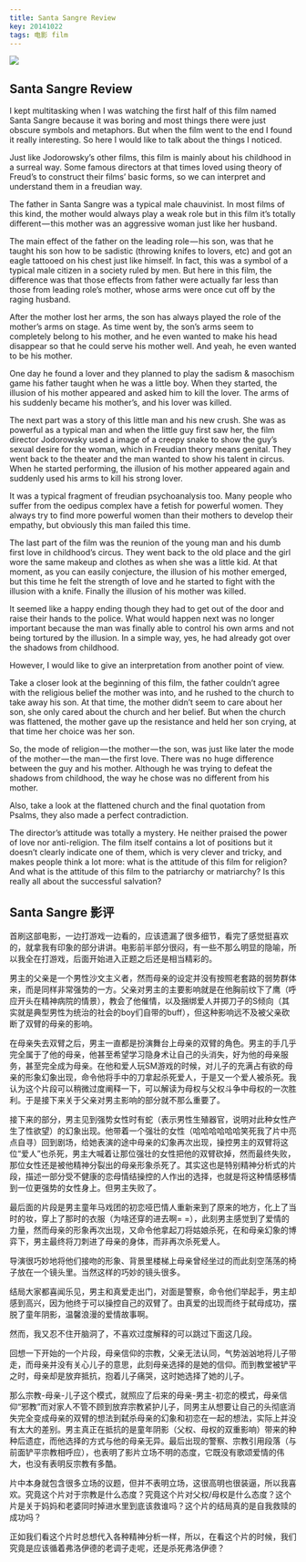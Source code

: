 ```yaml
---
title: Santa Sangre Review
key: 20141022
tags: 电影 film
---
```

![](https://cdn.discordapp.com/attachments/447635828496138241/482946148563419137/p2372517841.png)

## Santa Sangre Review

I kept multitasking when I was watching the first half of this film named Santa Sangre because it was boring and most things there were just obscure symbols and metaphors. But when the film went to the end I found it really interesting. So here I would like to talk about the things I noticed.

Just like Jodorowsky’s other films, this film is mainly about his childhood in a surreal way. Some famous directors at that times loved using theory of Freud’s to construct their films’ basic forms, so we can interpret and understand them in a freudian way.

The father in Santa Sangre was a typical male chauvinist. In most films of this kind, the mother would always play a weak role but in this film it’s totally different — this mother was an aggressive woman just like her husband.

The main effect of the father on the leading role — his son, was that he taught his son how to be sadistic (throwing knifes to lovers, etc) and got an eagle tattooed on his chest just like himself. In fact, this was a symbol of a typical male citizen in a society ruled by men. But here in this film, the difference was that those effects from father were actually far less than those from leading role’s mother, whose arms were once cut off by the raging husband.

After the mother lost her arms, the son has always played the role of the mother’s arms on stage. As time went by, the son’s arms seem to completely belong to his mother, and he even wanted to make his head disappear so that he could serve his mother well. And yeah, he even wanted to be his mother.

One day he found a lover and they planned to play the sadism & masochism game his father taught when he was a little boy. When they started, the illusion of his mother appeared and asked him to kill the lover. The arms of his suddenly became his mother’s, and his lover was killed.

The next part was a story of this little man and his new crush. She was as powerful as a typical man and when the little guy first saw her, the film director Jodorowsky used a image of a creepy snake to show the guy’s sexual desire for the woman, which in Freudian theory means genital. They went back to the theater and the man wanted to show his talent in circus. When he started performing, the illusion of his mother appeared again and suddenly used his arms to kill his strong lover.

It was a typical fragment of freudian psychoanalysis too. Many people who suffer from the oedipus complex have a fetish for powerful women. They always try to find more powerful women than their mothers to develop their empathy, but obviously this man failed this time.

The last part of the film was the reunion of the young man and his dumb first love in childhood’s circus. They went back to the old place and the girl wore the same makeup and clothes as when she was a little kid. At that moment, as you can easily conjecture, the illusion of his mother emerged, but this time he felt the strength of love and he started to fight with the illusion with a knife. Finally the illusion of his mother was killed.

It seemed like a happy ending though they had to get out of the door and raise their hands to the police. What would happen next was no longer important because the man was finally able to control his own arms and not being tortured by the illusion. In a simple way, yes, he had already got over the shadows from childhood.

However, I would like to give an interpretation from another point of view.

Take a closer look at the beginning of this film, the father couldn’t agree with the religious belief the mother was into, and he rushed to the church to take away his son. At that time, the mother didn’t seem to care about her son, she only cared about the church and her belief. But when the church was flattened, the mother gave up the resistance and held her son crying, at that time her choice was her son.

So, the mode of religion — the mother — the son, was just like later the mode of the mother — the man — the first love. There was no huge difference between the guy and his mother. Although he was trying to defeat the shadows from childhood, the way he chose was no different from his mother.

Also, take a look at the flattened church and the final quotation from Psalms, they also made a perfect contradiction.

The director’s attitude was totally a mystery. He neither praised the power of love nor anti-religion. The film itself contains a lot of positions but it doesn’t clearly indicate one of them, which is very clever and tricky, and makes people think a lot more: what is the attitude of this film for religion? And what is the attitude of this film to the patriarchy or matriarchy? Is this really all about the successful salvation?


## Santa Sangre 影评

首刷这部电影，一边打游戏一边看的，应该遗漏了很多细节，看完了感觉挺喜欢的，就拿我有印象的部分讲讲。电影前半部分很闷，有一些不那么明显的隐喻，所以我全在打游戏，后面开始进入正题之后还是相当精彩的。

男主的父亲是一个男性沙文主义者，然而母亲的设定并没有按照老套路的弱势群体来，而是同样非常强势的一方。父亲对男主的主要影响就是在他胸前纹下了鹰（呼应开头在精神病院的情景），教会了他催情，以及捆绑爱人并掷刀子的S倾向（其实就是典型男性为统治的社会的boy们自带的buff），但这种影响远不及被父亲砍断了双臂的母亲的影响。

在母亲失去双臂之后，男主一直都是扮演舞台上母亲的双臂的角色。男主的手几乎完全属于了他的母亲，他甚至希望学习隐身术让自己的头消失，好为他的母亲服务，甚至完全成为母亲。在他和爱人玩SM游戏的时候，对儿子的充满占有欲的母亲的形象幻象出现，命令他将手中的刀拿起杀死爱人，于是又一个爱人被杀死。我认为这个片段可以稍微过度阐释一下，可以解读为母权与父权斗争中母权的一次胜利。于是接下来关于父亲对男主影响的部分就不那么重要了。

接下来的部分，男主见到强势女性时有蛇（表示男性生殖器官，说明对此种女性产生了性欲望）的幻象出现。他带着一个强壮的女性（哈哈哈哈哈哈笑死我了片中亮点自寻）回到剧场，给她表演的途中母亲的幻象再次出现，操控男主的双臂将这位“爱人”也杀死，男主大喊着让那位强壮的女性把他的双臂砍掉，然而最终失败，那位女性还是被他精神分裂出的母亲形象杀死了。其实这也是特别精神分析式的片段，描述一部分受不健康的恋母情结操控的人作出的选择，也就是将这种情感移情到一位更强势的女性身上。但男主失败了。

最后面的片段是男主童年马戏团的初恋哑巴情人重新来到了原来的地方，化上了当时的妆，穿上了那时的衣服（为啥还穿的进去啊= =），此刻男主感觉到了爱情的力量，然而母亲的形象再次出现，又命令他拿起刀将姑娘杀死，在和母亲幻象的博弈下，男主最终将刀刺进了母亲的身体，而非再次杀死爱人。

导演很巧妙地将他们接吻的形象、背景里楼梯上母亲曾经坐过的而此刻空荡荡的椅子放在一个镜头里。当然这样的巧妙的镜头很多。

结局大家都喜闻乐见，男主和真爱走出门，对面是警察，命令他们举起手，男主却感到高兴，因为他终于可以操控自己的双臂了。由真爱的出现而终于弑母成功，摆脱了童年阴影，温馨浪漫的爱情故事啊。

然而，我又忍不住开脑洞了，不喜欢过度解释的可以跳过下面这几段。

回想一下开始的一个片段，母亲信仰的宗教，父亲无法认同，气势汹汹地将儿子带走，而母亲并没有关心儿子的意思，此刻母亲选择的是她的信仰。而到教堂被铲平之时，母亲却是放弃抵抗，抱着儿子痛哭，这时她选择了她的儿子。

那么宗教-母亲-儿子这个模式，就照应了后来的母亲-男主-初恋的模式，母亲信仰“邪教”而对家人不管不顾到放弃宗教紧护儿子，同男主从想要让自己的头彻底消失完全变成母亲的双臂的想法到弑杀母亲的幻象和初恋在一起的想法，实际上并没有太大的差别。男主真正在抵抗的是童年阴影（父权、母权的双重影响）带来的种种后遗症，而他选择的方式与他的母亲无异。最后出现的警察、宗教引用段落（与前面铲平宗教相呼应），也表明了影片立场不明的态度，它既没有歌颂爱情的伟大，也没有表明反宗教有多酷。

片中本身就包含很多立场的议题，但并不表明立场，这很高明也很装逼，所以我喜欢。究竟这个片对于宗教是什么态度？究竟这个片对父权/母权是什么态度？这个片是关于妈妈和老婆同时掉进水里到底该救谁吗？这个片的结局真的是自我救赎的成功吗？

正如我们看这个片时总想代入各种精神分析一样，所以，在看这个片的时候，我们究竟是应该循着弗洛伊德的老调子走呢，还是杀死弗洛伊德？
